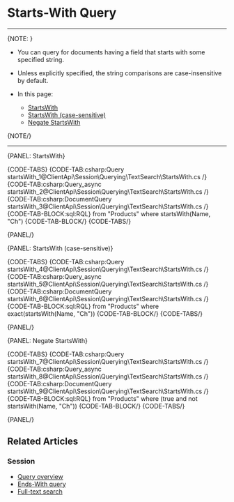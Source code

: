 ﻿# Starts-With Query

---

{NOTE: }

* You can query for documents having a field that starts with some specified string.  

* Unless explicitly specified, the string comparisons are case-insensitive by default.

* In this page:
  * [StartsWith](../../../../client-api/session/querying/text-search/starts-with-search#startswith)
  * [StartsWith (case-sensitive)](../../../../client-api/session/querying/text-search/starts-with-search#startswith-(case-sensitive))
  * [Negate StartsWith](../../../../client-api/session/querying/text-search/starts-with-search#negate-startswith)

{NOTE/}

---

{PANEL: StartsWith}

{CODE-TABS}
{CODE-TAB:csharp:Query startsWith_1@ClientApi\Session\Querying\TextSearch\StartsWith.cs /}
{CODE-TAB:csharp:Query_async startsWith_2@ClientApi\Session\Querying\TextSearch\StartsWith.cs /}
{CODE-TAB:csharp:DocumentQuery startsWith_3@ClientApi\Session\Querying\TextSearch\StartsWith.cs /}
{CODE-TAB-BLOCK:sql:RQL}
from "Products"
where startsWith(Name, "Ch")
{CODE-TAB-BLOCK/}
{CODE-TABS/}

{PANEL/}

{PANEL: StartsWith (case-sensitive)}

{CODE-TABS}
{CODE-TAB:csharp:Query startsWith_4@ClientApi\Session\Querying\TextSearch\StartsWith.cs /}
{CODE-TAB:csharp:Query_async startsWith_5@ClientApi\Session\Querying\TextSearch\StartsWith.cs /}
{CODE-TAB:csharp:DocumentQuery startsWith_6@ClientApi\Session\Querying\TextSearch\StartsWith.cs /}
{CODE-TAB-BLOCK:sql:RQL}
from "Products"
where exact(startsWith(Name, "Ch"))
{CODE-TAB-BLOCK/}
{CODE-TABS/}

{PANEL/}

{PANEL: Negate StartsWith}

{CODE-TABS}
{CODE-TAB:csharp:Query startsWith_7@ClientApi\Session\Querying\TextSearch\StartsWith.cs /}
{CODE-TAB:csharp:Query_async startsWith_8@ClientApi\Session\Querying\TextSearch\StartsWith.cs /}
{CODE-TAB:csharp:DocumentQuery startsWith_9@ClientApi\Session\Querying\TextSearch\StartsWith.cs /}
{CODE-TAB-BLOCK:sql:RQL}
from "Products"
where (true and not startsWith(Name, "Ch"))
{CODE-TAB-BLOCK/}
{CODE-TABS/}

{PANEL/}

## Related Articles

### Session

- [Query overview](../../../../client-api/session/querying/how-to-query)
- [Ends-With query](../../../../client-api/session/querying/text-search/ends-with-query)
- [Full-text search](../../../../client-api/session/querying/text-search/full-text-search)


